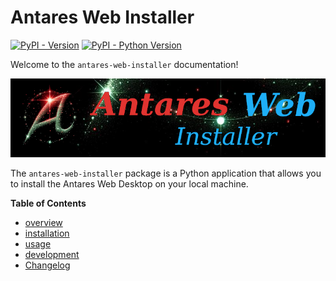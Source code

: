 # Antares Web Installer

[![PyPI - Version](https://img.shields.io/pypi/v/antares-web-installer.svg)](https://pypi.org/project/antares-web-installer)
[![PyPI - Python Version](https://img.shields.io/pypi/pyversions/antares-web-installer.svg)](https://pypi.org/project/antares-web-installer)

Welcome to the `antares-web-installer` documentation!

![antares-web-installer-title.jpeg](assets/antares-web-installer-title.png)


The `antares-web-installer` package is a Python application that allows you to install the Antares Web Desktop on your local machine.

**Table of Contents**

- [overview](overview.md)
- [installation](installation.md)
- [usage](usage.md)
- [development](development.md)
- [Changelog](CHANGELOG.md)
